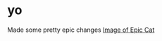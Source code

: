 # yo
Made some pretty epic changes
[Image of Epic Cat](https://octodex.github.com/images/yaktocat.png)
